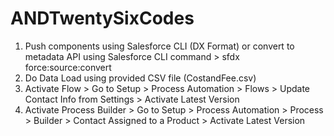 # ANDTwentySixCodes

1. Push components using Salesforce CLI (DX Format) or convert to metadata API using Salesforce CLI command > sfdx force:source:convert
2. Do Data Load using provided CSV file (CostandFee.csv)
3. Activate Flow > Go to Setup > Process Automation > Flows > Update Contact Info from Settings > Activate Latest Version
4. Activate Process Builder > Go to Setup > Process Automation > Process > Builder > Contact Assigned to a Product > Activate Latest Version
